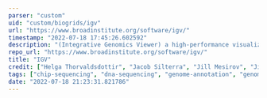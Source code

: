 ```yaml
---
parser: "custom"
uid: "custom/biogrids/igv"
url: "https://www.broadinstitute.org/software/igv/"
timestamp: "2022-07-18 17:45:26.602592"
description: "(Integrative Genomics Viewer) a high-performance visualization tool for interactive exploration of large, integrated genomic datasets. It supports a wide variety of data types, including array-based and next-generation sequence data, and genomic annotations."
repo_url: "https://www.broadinstitute.org/software/igv/"
title: "IGV"
credit: ["Helga Thorvaldsdottir", "Jacob Silterra", "Jill Mesirov", "Jim Robinson"]
tags: ["chip-sequencing", "dna-sequencing", "genome-annotation", "genome-visualization", "genomics", "visualization", "visualization"]
date: "2022-07-18 21:23:31.821786"
---
```

